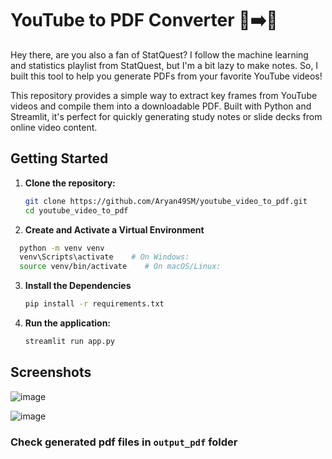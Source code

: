 # YouTube to PDF Converter 🎥➡️📄

Hey there, are you also a fan of StatQuest? I follow the machine learning and statistics playlist from StatQuest, but I'm a bit lazy to make notes. So, I built this tool to help you generate PDFs from your favorite YouTube videos!

This repository provides a simple way to extract key frames from YouTube videos and compile them into a downloadable PDF. Built with Python and Streamlit, it's perfect for quickly generating study notes or slide decks from online video content.

## Getting Started

1. **Clone the repository:**

   ```bash
   git clone https://github.com/Aryan49SM/youtube_video_to_pdf.git
   cd youtube_video_to_pdf
   ```

2. **Create and Activate a Virtual Environment**
  
  ```bash
    python -m venv venv
    venv\Scripts\activate    # On Windows:
    source venv/bin/activate    # On macOS/Linux:
   ```

3. **Install the Dependencies**
   ```bash
   pip install -r requirements.txt
   ```
   
4. **Run the application:**

   ```bash
   streamlit run app.py
   ```

## Screenshots

![image](https://github.com/user-attachments/assets/387dff6e-2b2d-4432-afc6-daccff0680b7)

![image](https://github.com/user-attachments/assets/caff807f-30dc-47da-9e98-ac8d9b16351b)

### Check generated pdf files in ```output_pdf``` folder



   
